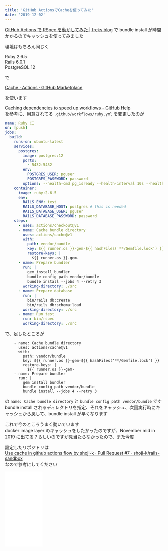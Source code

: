 ```yaml
---
title: 'GitHub ActionsでCacheを使ってみた'
date: '2019-12-02'
---
```


[GitHub Actions で RSpec を動かしてみた \| freks blog](https://blog.freks.jp/github-action-rspec/) で bundle install が時間かかるのでキャッシュを使ってみました

環境はもちろん同じく

Ruby 2.6.5  
Rails 6.0.1  
PostgreSQL 12

で

[Cache · Actions · GitHub Marketplace](https://github.com/marketplace/actions/cache)

を使います

[Caching dependencies to speed up workflows \- GitHub Help](https://help.github.com/en/actions/automating-your-workflow-with-github-actions/caching-dependencies-to-speed-up-workflows)  
を参考に、用意されてる `.github/workflows/ruby.yml` を変更したのが

```yml
name: Ruby CI
on: [push]
jobs:
  build:
    runs-on: ubuntu-latest
    services:
      postgres:
        image: postgres:12
        ports:
          - 5432:5432
        env:
          POSTGRES_USER: pguser
          POSTGRES_PASSWORD: password
        options: --health-cmd pg_isready --health-interval 10s --health-timeout 5s --health-retries 5
    container:
      image: ruby:2.6.5
      env:
        RAILS_ENV: test
        RAILS_DATABASE_HOST: postgres # this is needed
        RAILS_DATABASE_USER: pguser
        RAILS_DATABASE_PASSWORD: password
    steps:
      - uses: actions/checkout@v1
      - name: Cache bundle directory
        uses: actions/cache@v1
        with:
          path: vendor/bundle
          key: ${{ runner.os }}-gem-${{ hashFiles('**/Gemfile.lock') }}
          restore-keys: |
            ${{ runner.os }}-gem-
      - name: Prepare bundler
        run: |
          gem install bundler
          bundle config path vendor/bundle
          bundle install --jobs 4 --retry 3
        working-directory: ./src
      - name: Prepare database
        run: |
          bin/rails db:create
          bin/rails db:schema:load
        working-directory: ./src
      - name: Run test
        run: bin/rspec
        working-directory: ./src
```

で、足したところが

```
    - name: Cache bundle directory
      uses: actions/cache@v1
      with:
        path: vendor/bundle
        key: ${{ runner.os }}-gem-${{ hashFiles('**/Gemfile.lock') }}
        restore-keys: |
          ${{ runner.os }}-gem-
    - name: Prepare bundler
      run: |
        gem install bundler
        bundle config path vendor/bundle
        bundle install --jobs 4 --retry 3
```

の `name: Cache bundle directory` と `bundle config path vendor/bundle` です  
bundle install されるディレクトリを指定、それをキャッシュ、次回実行時にキャッシュから戻して、bundle install が早くなります

これで今のところうまく動いています  
docker image layer のキャッシュをしたかったのですが、November mid in 2019 に出てる？らしいのですが見当たらなかったので、また今度

設定したリポジトリは  
[Use cache in github actions flow by shoji\-k · Pull Request \#7 · shoji\-k/rails\-sandbox](https://github.com/shoji-k/rails-sandbox/pull/7/commits/4c8e7f5ef432dee74e97db6ee7b1c699920a05c5)  
なので参考にしてください

<iframe style="width:120px;height:240px;" marginwidth="0" marginheight="0" scrolling="no" frameborder="0" src="//rcm-fe.amazon-adsystem.com/e/cm?lt1=_blank&bc1=000000&IS2=1&bg1=FFFFFF&fc1=000000&lc1=0000FF&t=freks-22&language=ja_JP&o=9&p=8&l=as4&m=amazon&f=ifr&ref=as_ss_li_til&asins=B07JLJSDMJ&linkId=92706a9853fe3ec1baf49ccc32614907"></iframe>
